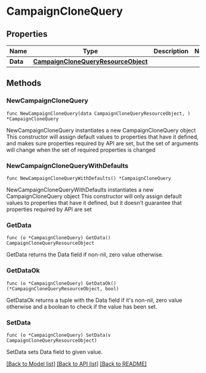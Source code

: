 # CampaignCloneQuery

## Properties

Name | Type | Description | Notes
------------ | ------------- | ------------- | -------------
**Data** | [**CampaignCloneQueryResourceObject**](CampaignCloneQueryResourceObject.md) |  | 

## Methods

### NewCampaignCloneQuery

`func NewCampaignCloneQuery(data CampaignCloneQueryResourceObject, ) *CampaignCloneQuery`

NewCampaignCloneQuery instantiates a new CampaignCloneQuery object
This constructor will assign default values to properties that have it defined,
and makes sure properties required by API are set, but the set of arguments
will change when the set of required properties is changed

### NewCampaignCloneQueryWithDefaults

`func NewCampaignCloneQueryWithDefaults() *CampaignCloneQuery`

NewCampaignCloneQueryWithDefaults instantiates a new CampaignCloneQuery object
This constructor will only assign default values to properties that have it defined,
but it doesn't guarantee that properties required by API are set

### GetData

`func (o *CampaignCloneQuery) GetData() CampaignCloneQueryResourceObject`

GetData returns the Data field if non-nil, zero value otherwise.

### GetDataOk

`func (o *CampaignCloneQuery) GetDataOk() (*CampaignCloneQueryResourceObject, bool)`

GetDataOk returns a tuple with the Data field if it's non-nil, zero value otherwise
and a boolean to check if the value has been set.

### SetData

`func (o *CampaignCloneQuery) SetData(v CampaignCloneQueryResourceObject)`

SetData sets Data field to given value.



[[Back to Model list]](../README.md#documentation-for-models) [[Back to API list]](../README.md#documentation-for-api-endpoints) [[Back to README]](../README.md)



